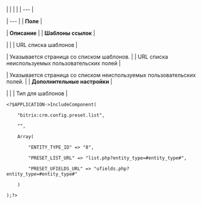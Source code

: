 |  |  |  |
| --- |

| --- |
| **Поле** |

| **Описание** |
| **Шаблоны ссылок** |

| |
| URL списка шаблонов |

| Указывается страница со списком шаблонов. |
| URL списка неиспользуемых пользовательских полей |

| Указывается страница со списком неиспользуемых пользовательских полей. |
| **Дополнительные настройки** |

| |
| Тип для шаблонов |

```
<?$APPLICATION->IncludeComponent(

	"bitrix:crm.config.preset.list",

	"",

	Array(

		"ENTITY_TYPE_ID" => "8",

		"PRESET_LIST_URL" => "list.php?entity_type=#entity_type#",

		"PRESET_UFIELDS_URL" => "ufields.php?entity_type=#entity_type#"

	)

);?>


```
